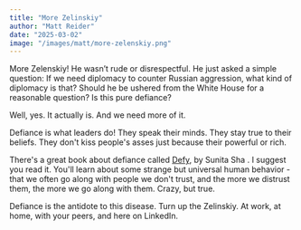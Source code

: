 ```yaml
---
title: "More Zelinskiy"
author: "Matt Reider"
date: "2025-03-02"
image: "/images/matt/more-zelenskiy.png"
---
```


More Zelenskiy! He wasn’t rude or disrespectful. He just asked a simple question: If we need diplomacy to counter Russian aggression, what kind of diplomacy is that? Should he be ushered from the White House for a reasonable question? Is this pure defiance?

Well, yes. It actually is. And we need more of it.

Defiance is what leaders do! They speak their minds. They stay true to their beliefs. They don't kiss people's asses just because their powerful or rich.

There's a great book about defiance called [Defy](https://www.amazon.com/Defy-Power-World-That-Demands), by Sunita Sha . I suggest you read it. You'll learn about some strange but universal human behavior - that we often go along with people we don't trust, and the more we distrust them, the more we go along with them. Crazy, but true.

Defiance is the antidote to this disease. Turn up the Zelinskiy. At work, at home, with your peers, and here on LinkedIn.